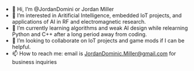 - 👋 Hi, I’m @JordanDomini or Jordan Miller
- 👀 I’m interested in Aritificial Intelligence, embedded IoT projects, and applications of AI in RF and electromagnetic research.
- 🌱 I’m currently learning algorithms and weak AI design while relearning Python and C++ after a long period away from coding.
- 💞️ I’m looking to collaborate on IoT projects and game mods if I can be helpful.
- 📫 How to reach me: email is JordanDominic.Miller@gmail.com for business inquiries

<!---
JordanDomini/JordanDomini is a ✨ special ✨ repository because its `README.md` (this file) appears on your GitHub profile.
You can click the Preview link to take a look at your changes.
--->
